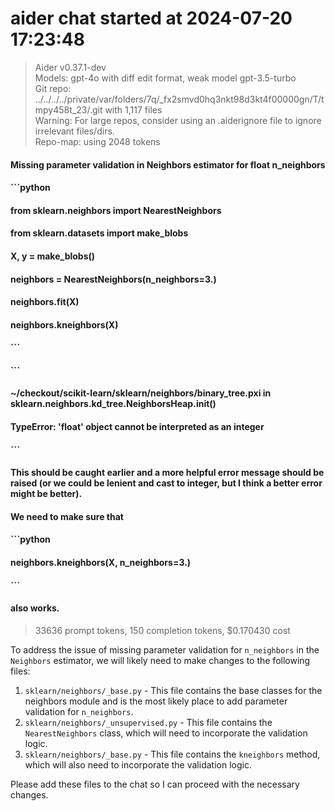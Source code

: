 
# aider chat started at 2024-07-20 17:23:48

> Aider v0.37.1-dev  
> Models: gpt-4o with diff edit format, weak model gpt-3.5-turbo  
> Git repo: ../../../../private/var/folders/7q/_fx2smvd0hq3nkt98d3kt4f00000gn/T/tmpy458t_23/.git with 1,117 files  
> Warning: For large repos, consider using an .aiderignore file to ignore irrelevant files/dirs.  
> Repo-map: using 2048 tokens  

#### Missing parameter validation in Neighbors estimator for float n_neighbors  
#### ```python  
#### from sklearn.neighbors import NearestNeighbors  
#### from sklearn.datasets import make_blobs  
#### X, y = make_blobs()  
#### neighbors = NearestNeighbors(n_neighbors=3.)  
#### neighbors.fit(X)  
#### neighbors.kneighbors(X)  
#### ```  
#### ```  
#### ~/checkout/scikit-learn/sklearn/neighbors/binary_tree.pxi in sklearn.neighbors.kd_tree.NeighborsHeap.__init__()  
####   
#### TypeError: 'float' object cannot be interpreted as an integer  
#### ```  
#### This should be caught earlier and a more helpful error message should be raised (or we could be lenient and cast to integer, but I think a better error might be better).  
####   
#### We need to make sure that   
#### ```python  
#### neighbors.kneighbors(X, n_neighbors=3.)  
#### ```  
#### also works.  
> 33636 prompt tokens, 150 completion tokens, $0.170430 cost  

To address the issue of missing parameter validation for `n_neighbors` in the `Neighbors` estimator, we will likely need to make changes to the following files:

1. `sklearn/neighbors/_base.py` - This file contains the base classes for the neighbors module and is the most likely place to add parameter validation for `n_neighbors`.
2. `sklearn/neighbors/_unsupervised.py` - This file contains the `NearestNeighbors` class, which will need to incorporate the validation logic.
3. `sklearn/neighbors/_base.py` - This file contains the `kneighbors` method, which will also need to incorporate the validation logic.

Please add these files to the chat so I can proceed with the necessary changes.

